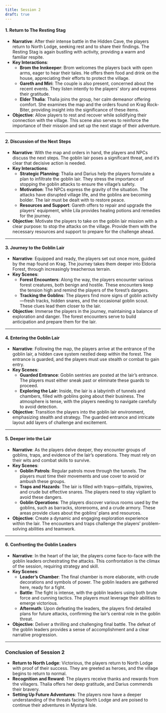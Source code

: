 ```yaml
---
title: Session 2
draft: true
---
```


#### 1. Return to The Resting Stag
- **Narrative**: After their intense battle in the Hidden Cave, the players return to North Lodge, seeking rest and to share their findings. The Resting Stag is again bustling with activity, providing a warm and familiar respite.
- **Key Interactions**:
  - **Brom the Innkeeper**: Brom welcomes the players back with open arms, eager to hear their tales. He offers them food and drink on the house, appreciating their efforts to protect the village.
  - **Gareth and Miri**: The couple is also present, concerned about the recent events. They listen intently to the players’ story and express their gratitude.
  - **Elder Thalia**: Thalia joins the group, her calm demeanor offering comfort. She examines the map and the orders found on Krag Rock-Biter, providing insight into the significance of these items.
- **Objective**: Allow players to rest and recover while solidifying their connection with the village. This scene also serves to reinforce the importance of their mission and set up the next stage of their adventure.
---

#### 2. Discussion of the Next Steps
- **Narrative**: With the map and orders in hand, the players and NPCs discuss the next steps. The goblin lair poses a significant threat, and it’s clear that decisive action is needed.
- **Key Interactions**:
  - **Strategic Planning**: Thalia and Darius help the players formulate a plan to infiltrate the goblin lair. They stress the importance of stopping the goblin attacks to ensure the village’s safety.
  - **Motivation**: The NPCs express the gravity of the situation. The attacks have disrupted village life, and the goblins are becoming bolder. The lair must be dealt with to restore peace.
  - **Resources and Support**: Gareth offers to repair and upgrade the players’ equipment, while Lila provides healing potions and remedies for the journey.
- **Objective**: Motivate the players to take on the goblin lair mission with a clear purpose: to stop the attacks on the village. Provide them with the necessary resources and support to prepare for the challenge ahead.

---

#### 3. Journey to the Goblin Lair
- **Narrative**: Equipped and ready, the players set out once more, guided by the map found on Krag. The journey takes them deeper into Eldoria Forest, through increasingly treacherous terrain.
- **Key Scenes**:
  - **Forest Encounters**: Along the way, the players encounter various forest creatures, both benign and hostile. These encounters keep the tension high and remind the players of the forest’s dangers.
  - **Tracking the Goblins**: The players find more signs of goblin activity—fresh tracks, hidden snares, and the occasional goblin scout. These clues lead them closer to the lair.
- **Objective**: Immerse the players in the journey, maintaining a balance of exploration and danger. The forest encounters serve to build anticipation and prepare them for the lair.

---

#### 4. Entering the Goblin Lair
- **Narrative**: Following the map, the players arrive at the entrance of the goblin lair, a hidden cave system nestled deep within the forest. The entrance is guarded, and the players must use stealth or combat to gain entry.
- **Key Scenes**:
  - **Guarded Entrance**: Goblin sentries are posted at the lair’s entrance. The players must either sneak past or eliminate these guards to proceed.
  - **Exploring the Lair**: Inside, the lair is a labyrinth of tunnels and chambers, filled with goblins going about their business. The atmosphere is tense, with the players needing to navigate carefully to avoid detection.
- **Objective**: Transition the players into the goblin lair environment, emphasizing stealth and strategy. The guarded entrance and intricate layout add layers of challenge and excitement.

---

#### 5. Deeper into the Lair
- **Narrative**: As the players delve deeper, they encounter groups of goblins, traps, and evidence of the lair’s operations. They must rely on their wits and combat skills to survive.
- **Key Scenes**:
  - **Goblin Patrols**: Regular patrols move through the tunnels. The players must time their movements and use cover to avoid or ambush these groups.
  - **Traps and Hazards**: The lair is filled with traps—pitfalls, tripwires, and crude but effective snares. The players need to stay vigilant to avoid these dangers.
  - **Goblin Operations**: The players discover various rooms used by the goblins, such as barracks, storerooms, and a crude armory. These areas provide clues about the goblins’ plans and resources.
- **Objective**: Create a dynamic and engaging exploration experience within the lair. The encounters and traps challenge the players’ problem-solving abilities and teamwork.

---

#### 6. Confronting the Goblin Leaders
- **Narrative**: In the heart of the lair, the players come face-to-face with the goblin leaders orchestrating the attacks. This confrontation is the climax of the session, requiring strategy and skill.
- **Key Scenes**:
  - **Leader’s Chamber**: The final chamber is more elaborate, with crude decorations and symbols of power. The goblin leaders are gathered here, ready for a fight.
  - **Battle**: The fight is intense, with the goblin leaders using both brute force and cunning tactics. The players must leverage their abilities to emerge victorious.
  - **Aftermath**: Upon defeating the leaders, the players find detailed plans for future attacks, confirming the lair’s central role in the goblin threat.
- **Objective**: Deliver a thrilling and challenging final battle. The defeat of the goblin leaders provides a sense of accomplishment and a clear narrative progression.

---

### Conclusion of Session 2

- **Return to North Lodge**: Victorious, the players return to North Lodge with proof of their success. They are greeted as heroes, and the village begins to return to normal.
- **Recognition and Reward**: The players receive thanks and rewards from the villagers. Thalia offers her deep gratitude, and Darius commends their bravery.
- **Setting Up Future Adventures**: The players now have a deeper understanding of the threats facing North Lodge and are poised to continue their adventures in Mystara Isle.
